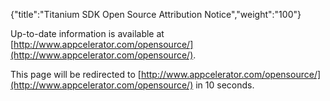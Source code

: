 {"title":"Titanium SDK Open Source Attribution Notice","weight":"100"}

Up-to-date information is available at [http://www.appcelerator.com/opensource/](http://www.appcelerator.com/opensource/).

This page will be redirected to [http://www.appcelerator.com/opensource/](http://www.appcelerator.com/opensource/) in 10 seconds.
